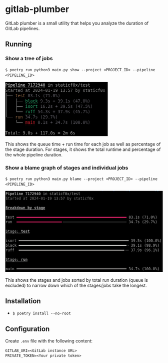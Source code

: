 # gitlab-plumber

GitLab plumber is a small utility that helps you analyze the duration
of GitLab pipelines.

## Running

### Show a tree of jobs

`$ poetry run python3 main.py show --project <PROJECT_ID> --pipeline <PIPELINE_ID>`

![Pipeline tree](images/show.png)

This shows the queue time + run time for each job as well as percentage of the
stage duration. For stages, it shows the total runtime and percentage of the
whole pipeline duration.

### Show a blame graph of stages and individual jobs

`$ poetry run python3 main.py blame --project <PROJECT_ID> --pipeline <PIPELINE_ID>`

![Blame graph](images/blame.png)

This shows the stages and jobs sorted by total run duration (queue is excluded)
to narrow down which of the stages/jobs take the longest.

## Installation

- `$ poetry install --no-root`

## Configuration

Create `.env` file with the following content:

```
GITLAB_URI=<GitLab instance URL>
PRIVATE_TOKEN=<Your private token>
```
